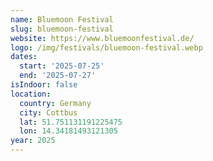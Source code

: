 ```yaml
---
name: Bluemoon Festival
slug: bluemoon-festival
website: https://www.bluemoonfestival.de/
logo: /img/festivals/bluemoon-festival.webp
dates:
  start: '2025-07-25'
  end: '2025-07-27'
isIndoor: false
location:
  country: Germany
  city: Cottbus
  lat: 51.751131191225475
  lon: 14.34181493121305
year: 2025
---
```

